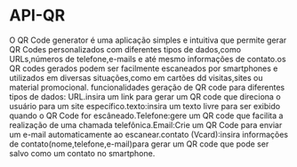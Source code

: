 # API-QR
O QR Code generator é uma aplicação simples e intuitiva que permite gerar QR Codes personalizados com diferentes tipos de dados,como URLs,números de telefone,e-mails e até mesmo informações de contato.os QR codes gerados podem ser facilmente escaneados por smartphones e utilizados em diversas situações,como em cartões dd visitas,sites ou material promocional.
funcionalidades geração de QR code para diferentes tipos de dados:
URL.insira um link para gerar um QR code que direciona o usuário para um site específico.texto:insira um texto livre para ser exibido quando o QR Code for escâneado.Telefone:gere um QR code que facilita a realização de uma chamada telefônica.Email:Crie um QR Code para enviar um e-mail automaticamente ao escanear.contato (Vcard):insira informações de contato(nome,telefone,e-mail)para gerar um QR code que pode ser salvo como um contato no smartphone.
